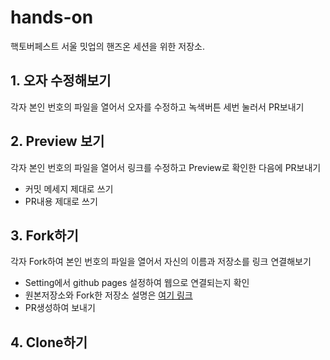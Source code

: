 # hands-on

핵토버페스트 서울 밋업의 핸즈온 세션을 위한 저장소.

## 1. 오자 수정해보기
각자 본인 번호의 파일을 열어서 오자를 수정하고 녹색버튼 세번 눌러서 PR보내기

## 2. Preview 보기
각자 본인 번호의 파일을 열어서 링크를 수정하고 Preview로 확인한 다음에 PR보내기
* 커밋 메세지 제대로 쓰기
* PR내용 제대로 쓰기

## 3. Fork하기
각자 Fork하여 본인 번호의 파일을 열어서 자신의 이름과 저장소를 링크 연결해보기
* Setting에서 github pages 설정하여 웹으로 연결되는지 확인
* 원본저장소와 Fork한 저장소 설명은 [여기 링크](https://coding-groot.tistory.com/80)
* PR생성하여 보내기

## 4. Clone하기


